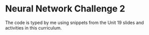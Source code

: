 # Neural Network Challenge 2
The code is typed by me using snippets from the Unit 19 slides and activities in this curriculum.